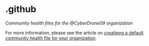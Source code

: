 # .github

*Community health files for the @CyberDrone09 organization*

For more information, please see the article on [creatipng a default community health file for your organization](https://github.com/CyberDrone09/.github/blob/CyberDrone09-patch-1/profile/README.md).

